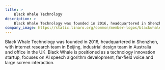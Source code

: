 ```yaml
---
title: >
    Black Whale Technology
description: >
    Black Whale Technology was founded in 2016, headquartered in Shenzhen, with internet research team in Beijing, industrial design team in Australia and office in the UK.
company_image: https://static.linaro.org/common/member-logos/blackwhale.jpg
---
```

Black Whale Technology was founded in 2016, headquartered in Shenzhen, with internet research team in Beijing, industrial design team in Australia and office in the UK. Black Whale is positioned as a technology innovation startup, focuses on AI speech algorithm development, far-field voice and large screen interaction.
